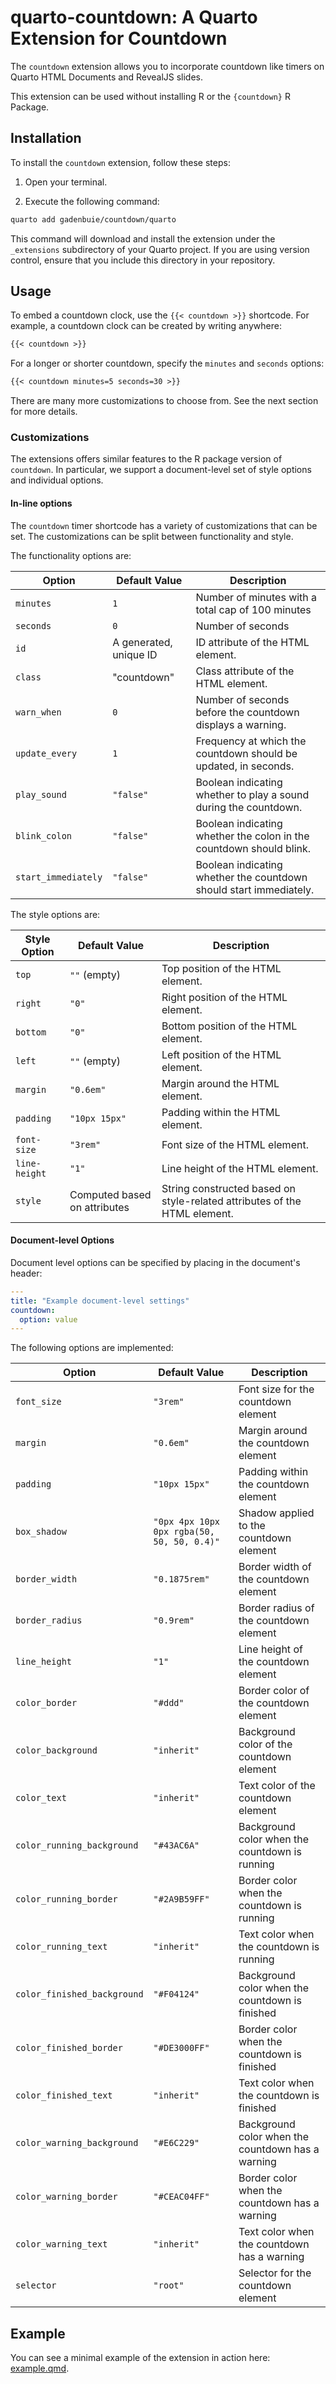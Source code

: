 # quarto-countdown: A Quarto Extension for Countdown

The `countdown` extension allows you to incorporate countdown like timers on Quarto HTML Documents and RevealJS slides.

This extension can be used without installing R or the `{countdown}` R Package. 

## Installation

To install the `countdown` extension, follow these steps:

1. Open your terminal.

2. Execute the following command:

```bash
quarto add gadenbuie/countdown/quarto
```

This command will download and install the extension under the `_extensions` subdirectory of your Quarto project. If you are using version control, ensure that you include this directory in your repository.

## Usage

To embed a countdown clock, use the `{{< countdown >}}` shortcode. For example, a countdown clock can be created by writing anywhere:

```default
{{< countdown >}}
```

For a longer or shorter countdown, specify the `minutes` and `seconds` options:

```default
{{< countdown minutes=5 seconds=30 >}}
```

There are many more customizations to choose from. See the next section for more details. 

### Customizations

The extensions offers similar features to the R package version of `countdown`. In particular, we support a document-level set of style options and individual options. 

#### In-line options

The `countdown` timer shortcode has a variety of customizations that can be set. The customizations can be split between functionality and style.

The functionality options are:

| Option              | Default Value                   | Description                                                               |
| ------------------- | ------------------------------- | ------------------------------------------------------------------------- |
| `minutes`           | `1`                             | Number of minutes with a total cap of 100 minutes                         |
| `seconds`           | `0`                             | Number of seconds                                                         |
| `id`                | A generated, unique ID          | ID attribute of the HTML element.                                         |
| `class`             | "countdown"                     | Class attribute of the HTML element.                                      |
| `warn_when`         | `0`                             | Number of seconds before the countdown displays a warning.                |
| `update_every`      | `1`                             | Frequency at which the countdown should be updated, in seconds.           |
| `play_sound`        | `"false"`                       | Boolean indicating whether to play a sound during the countdown.          |
| `blink_colon`       | `"false"`                       | Boolean indicating whether the colon in the countdown should blink.       |
| `start_immediately` | `"false"`                       | Boolean indicating whether the countdown should start immediately.        |

The style options are: 

| Style Option  | Default Value                | Description                                                               |
| ------------- | ---------------------------- | ------------------------------------------------------------------------- |
| `top`         | `""` (empty)                 | Top position of the HTML element.                                         |
| `right`       | `"0"`                        | Right position of the HTML element.                                       |
| `bottom`      | `"0"`                        | Bottom position of the HTML element.                                      |
| `left`        | `""` (empty)                 | Left position of the HTML element.                                        |
| `margin`      | `"0.6em"`                    | Margin around the HTML element.                                           |
| `padding`     | `"10px 15px"`                | Padding within the HTML element.                                          |
| `font-size`   | `"3rem"`                     | Font size of the HTML element.                                            |
| `line-height` | `"1"`                        | Line height of the HTML element.                                          |
| `style`       | Computed based on attributes | String constructed based on style-related attributes of the HTML element. |

#### Document-level Options

Document level options can be specified by placing in the document's header:

```yaml
---
title: "Example document-level settings"
countdown:
  option: value
---
```

The following options are implemented:

| Option                      | Default Value                              | Description                                       |
| --------------------------- | ------------------------------------------ | ------------------------------------------------- |
| `font_size`                 | `"3rem"`                                   | Font size for the countdown element               |
| `margin`                    | `"0.6em"`                                  | Margin around the countdown element               |
| `padding`                   | `"10px 15px"`                              | Padding within the countdown element              |
| `box_shadow`                | `"0px 4px 10px 0px rgba(50, 50, 50, 0.4)"` | Shadow applied to the countdown element           |
| `border_width`              | `"0.1875rem"`                              | Border width of the countdown element             |
| `border_radius`             | `"0.9rem"`                                 | Border radius of the countdown element            |
| `line_height`               | `"1"`                                      | Line height of the countdown element              |
| `color_border`              | `"#ddd"`                                   | Border color of the countdown element             |
| `color_background`          | `"inherit"`                                | Background color of the countdown element         |
| `color_text`                | `"inherit"`                                | Text color of the countdown element               |
| `color_running_background`  | `"#43AC6A"`                                | Background color when the countdown is running    |
| `color_running_border`      | `"#2A9B59FF"`                              | Border color when the countdown is running        |
| `color_running_text`        | `"inherit"`                                | Text color when the countdown is running          |
| `color_finished_background` | `"#F04124"`                                | Background color when the countdown is finished   |
| `color_finished_border`     | `"#DE3000FF"`                              | Border color when the countdown is finished       |
| `color_finished_text`       | `"inherit"`                                | Text color when the countdown is finished         |
| `color_warning_background`  | `"#E6C229"`                                | Background color when the countdown has a warning |
| `color_warning_border`      | `"#CEAC04FF"`                              | Border color when the countdown has a warning     |
| `color_warning_text`        | `"inherit"`                                | Text color when the countdown has a warning       |
| `selector`                  | `"root"`                                   | Selector for the countdown element                |


## Example

You can see a minimal example of the extension in action here: [example.qmd](example.qmd).

